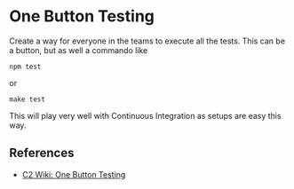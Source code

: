 # One Button Testing

Create a way for everyone in the teams to execute all the tests. This can be a button, but as well a commando like

```
npm test
```

or

```
make test
```

This will play very well with Continuous Integration as setups are easy this way.

## References

* [C2 Wiki: One Button Testing](https://c2.com/cgi/wiki?OneButtonTesting)
